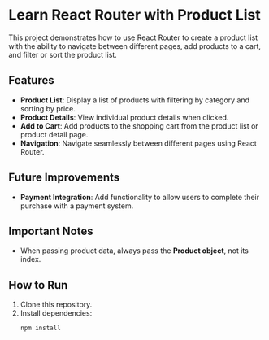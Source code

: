 # Learn React Router with Product List

This project demonstrates how to use React Router to create a product list with the ability to navigate between different pages, add products to a cart, and filter or sort the product list.

## Features

- **Product List**: Display a list of products with filtering by category and sorting by price.
- **Product Details**: View individual product details when clicked.
- **Add to Cart**: Add products to the shopping cart from the product list or product detail page.
- **Navigation**: Navigate seamlessly between different pages using React Router.

## Future Improvements

- **Payment Integration**: Add functionality to allow users to complete their purchase with a payment system.

## Important Notes

- When passing product data, always pass the **Product object**, not its index.

## How to Run

1. Clone this repository.
2. Install dependencies:  
   ```bash
   npm install
